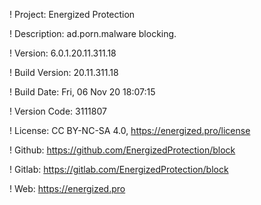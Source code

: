 ! Project: Energized Protection

! Description: ad.porn.malware blocking.

! Version: 6.0.1.20.11.311.18

! Build Version: 20.11.311.18

! Build Date: Fri, 06 Nov 20 18:07:15

! Version Code: 3111807

! License: CC BY-NC-SA 4.0, https://energized.pro/license

! Github: https://github.com/EnergizedProtection/block

! Gitlab: https://gitlab.com/EnergizedProtection/block


! Web: https://energized.pro
